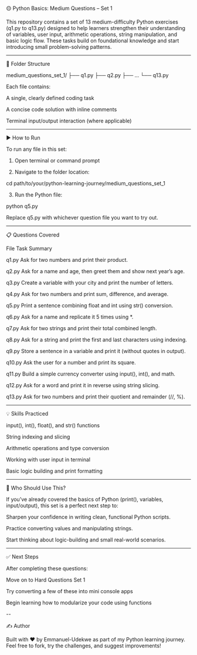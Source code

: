 🟡 Python Basics: Medium Questions – Set 1

This repository contains a set of 13 medium-difficulty Python exercises (q1.py to q13.py) designed to help learners strengthen their understanding of variables, user input, arithmetic operations, string manipulation, and basic logic flow. These tasks build on foundational knowledge and start introducing small problem-solving patterns.


---

📁 Folder Structure

medium_questions_set_1/
├── q1.py
├── q2.py
├── ...
└── q13.py

Each file contains:

A single, clearly defined coding task

A concise code solution with inline comments

Terminal input/output interaction (where applicable)



---

▶ How to Run

To run any file in this set:

1. Open terminal or command prompt


2. Navigate to the folder location:

cd path/to/your/python-learning-journey/medium_questions_set_1


3. Run the Python file:

python q5.py



Replace q5.py with whichever question file you want to try out.


---

📋 Questions Covered

File	Task Summary


q1.py    Ask for two numbers and print their product.

q2.py    Ask for a name and age, then greet them and show next year’s age.

q3.py    Create a variable with your city and print the number of letters.

q4.py    Ask for two numbers and print sum, difference, and average.

q5.py    Print a sentence combining float and int using str() conversion.

q6.py    Ask for a name and replicate it 5 times using *.

q7.py    Ask for two strings and print their total combined length.

q8.py    Ask for a string and print the first and last characters using indexing.

q9.py    Store a sentence in a variable and print it (without quotes in output).

q10.py   Ask the user for a number and print its square.

q11.py   Build a simple currency converter using input(), int(), and math.

q12.py   Ask for a word and print it in reverse using string slicing.

q13.py   Ask for two numbers and print their quotient and remainder (//, %).

---

💡 Skills Practiced

input(), int(), float(), and str() functions

String indexing and slicing

Arithmetic operations and type conversion

Working with user input in terminal

Basic logic building and print formatting



---

🧠 Who Should Use This?

If you’ve already covered the basics of Python (print(), variables, input/output), this set is a perfect next step to:

Sharpen your confidence in writing clean, functional Python scripts.

Practice converting values and manipulating strings.

Start thinking about logic-building and small real-world scenarios.



---

✅ Next Steps

After completing these questions:

Move on to Hard Questions Set 1

Try converting a few of these into mini console apps

Begin learning how to modularize your code using functions



--

✍ Author

Built with ❤ by Emmanuel-Udekwe as part of my Python learning journey.
Feel free to fork, try the challenges, and suggest improvements!
